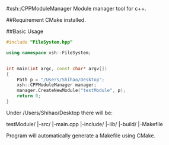 #xsh::CPPModuleManager
Module manager tool for c++.

##Requirement
CMake installed.

##Basic Usage
```C++
#include "FileSystem.hpp"

using namespace xsh::FileSystem;


int main(int argc, const char* argv[])
{
    Path p = "/Users/Shihao/Desktop";
    xsh::CPPModuleManager manager;
    manager.CreateNewModule("testModule", p);
    return 0;
}

```
Under /Users/Shihao/Desktop there will be:

testModule/
|-src/
   |-main.cpp
|-include/
|-lib/
|-build/
   |-Makefile

Program will automatically generate a Makefile using CMake.
